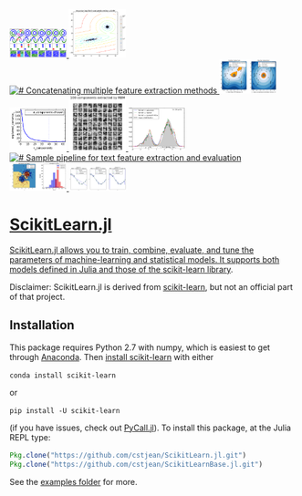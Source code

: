  <a href="examples/Clustering_Comparison.ipynb"><img src="docs/example_images/Clustering_Comparison.png" alt="# Comparing different clustering algorithms on toy datasets" width="100">  <a href="examples/Density_Estimation.ipynb"><img src="docs/example_images/Density_Estimation.png" alt="# Density Estimation for a mixture of Gaussians" width="100">  <a href="examples/Feature_Stacker.ipynb"><img src="docs/example_images/Feature_Stacker.png" alt="# Concatenating multiple feature extraction methods" width="100">  <a href="examples/Outlier_Detection.ipynb"><img src="docs/example_images/Outlier_Detection.png" alt="# Outlier detection with several methods" width="100">  <a href="examples/Pipeline_PCA_Logistic.ipynb"><img src="docs/example_images/Pipeline_PCA_Logistic.png" alt="# Pipelining: chaining a PCA and a logistic regression" width="100">  <a href="examples/RBM.ipynb"><img src="docs/example_images/RBM.png" alt="# Restricted Boltzmann Machine features for digit classification" width="100">  <a href="examples/Simple_1D_Kernel_Density.ipynb"><img src="docs/example_images/Simple_1D_Kernel_Density.png" alt="# Simple 1D Kernel Density Estimation" width="100">  <a href="examples/Text_Feature_Extraction.ipynb"><img src="docs/example_images/Text_Feature_Extraction.png" alt="# Sample pipeline for text feature extraction and evaluation" width="100">  <a href="examples/Two_Class_Adaboost.ipynb"><img src="docs/example_images/Two_Class_Adaboost.png" alt="# Two Class Adaboost" width="100">  <a href="examples/Underfitting_vs_Overfitting.ipynb"><img src="docs/example_images/Underfitting_vs_Overfitting.png" alt="# Underfitting vs. Overfitting" width="100"> 

# ScikitLearn.jl

ScikitLearn.jl allows you to train, combine, evaluate, and tune the parameters
of machine-learning and statistical models. It supports both models defined
in Julia and those of the [scikit-learn library](http://scikit-learn.org/stable/modules/classes.html).

Disclaimer: ScikitLearn.jl is derived from
[scikit-learn](http://scikit-learn.org/stable/), but not an official part of
that project.

## Installation

This package requires Python 2.7 with numpy, which is easiest to get through
[Anaconda](https://www.continuum.io/downloads). Then [install
scikit-learn](http://scikit-learn.org/stable/install.html) with either

`conda install scikit-learn`

or 

`pip install -U scikit-learn`

(if you have issues, check out [PyCall.jl](https://github.com/stevengj/PyCall.jl#installation)). To install this package, at the Julia REPL type:

```julia
Pkg.clone("https://github.com/cstjean/ScikitLearn.jl.git")
Pkg.clone("https://github.com/cstjean/ScikitLearnBase.jl.git")
```

See the [examples folder](examples/) for more.
